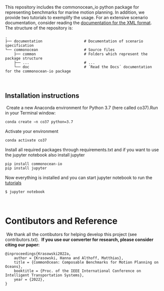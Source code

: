 This repository includes the commonocean_io python package for representing benchmarks for marine motion planning. In addition, we provide two tutorials to exemplify the usage. For an extensive scenario documentation, consider reading the [documentation for the XML format](https://gitlab.lrz.de/tum-cps/commonocean-io/-/blob/main/documentation/XML_commonOcean.pdf).
​
The structure of the repository is:
​
```
.
├── documentation                   # Documentation of scenario specification
└── commonocean                     # Source files
    ├── common                      # Folders which represent the package structure
    ├── ...                         # ...
    └── doc                         # ´Read the Docs´ documentation for the commonocean-io package
```
​
## Installation instructions
​
Create a new Anaconda environment for Python 3.7 (here called co37). 
​
Run in your Terminal window:
```bash
conda create −n co37 python=3.7
```
Activate your environment
```bash
conda activate co37
```
Install all required packages through requirements.txt and if you want to use the jupyter notebook also install jupyter
```bash
pip install commonocean-io
pip install jupyter
```
Now everything is installed and you can start jupyter notebook to run the [tutorials](https://gitlab.lrz.de/tum-cps/commonocean-io/-/tree/main/commonocean/tutorials)
```
$ jupyter notebook
```
​
# Contibutors and Reference
​
We thank all the contibutors for helping develop this project (see contributors.txt).
​
**If you use our converter for research, please consider citing our paper:**
```
@inproceedings{Krasowski2022a,
	author = {Krasowski, Hanna and Althoff, Matthias},
	title = {CommonOcean: Composable Benchmarks for Motion Planning on Oceans},
	booktitle = {Proc. of the IEEE International Conference on Intelligent Transportation Systems},
	year = {2022},
}
```

